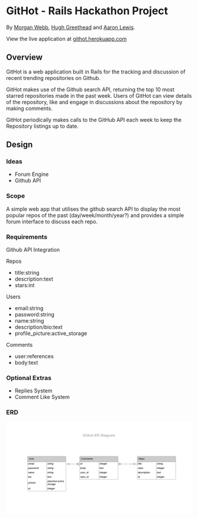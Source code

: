 # GitHot - Rails Hackathon Project

By [Morgan Webb](https://github.com/morganw-code), [Hugh Greethead](https://github.com/HughG-50) and [Aaron Lewis](https://github.com/AaronL1011).

View the live application at [githot.herokuapp.com](http://githot.herokuapp.com/)

## Overview

GitHot is a web application built in Rails for the tracking and discussion of recent trending repositories on Github. 

GitHot makes use of the Github search API, returning the top 10 most starred repositories made in the past week. Users of GitHot can view details of the repository, like and engage in discussions about the repository by making comments.

GitHot periodically makes calls to the GitHub API each week to keep the Repository listings up to date.

## Design

### Ideas

- Forum Engine
- Github API

### Scope

A simple web app that utilises the github search API to display the most popular repos of the past (day/week/month/year?) and provides a simple forum interface to discuss each repo.

### Requirements

Github API Integration

Repos
- title:string
- description:text
- stars:int

Users
- email:string
- password:string
- name:string
- description/bio:text
- profile_picture:active_storage

Comments
- user:references
- body:text


### Optional Extras

- Replies System
- Comment Like System


### ERD 

![githot](docs/githot-erd.png)